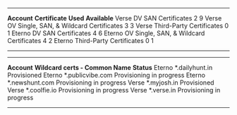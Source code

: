   ------------- ----------------------------------------- ---------- ---------------
  **Account**   **Certificate**                           **Used**   **Available**
  Verse         DV SAN Certificates                       2          9
  Verse         OV Single, SAN, & Wildcard Certificates   3          3
  Verse         Third-Party Certificates                  0          1
  Eterno        DV SAN Certificates                       4          6
  Eterno        OV Single, SAN, & Wildcard Certificates   4          2
  Eterno        Third-Party Certificates                  0          1
  ------------- ----------------------------------------- ---------- ---------------

  ------------- ---------------------------------- --------------------------
  **Account**   **Wildcard certs - Common Name**   **Status**
  Eterno        \*.dailyhunt.in                    Provisioned
  Eterno        \*.publicvibe.com                  Provisioning in progress
  Eterno        \*.newshunt.com                    Provisioning in progress
  Verse         \*.myjosh.in                       Provisioned
  Verse         \*.coolfie.io                      Provisioning in progress
  Verse         \*.verse.in                        Provisioning in progress
  ------------- ---------------------------------- --------------------------
